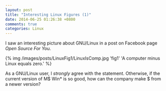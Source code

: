 ```yaml
---
layout: post
title: "Interesting Linux Figures (1)"
date: 2014-06-25 01:26:38 +0800
comments: true
categories: Linux
---
```


I saw an interesting picture about GNU/Linux in a post on Facebook
page *Open Source For You*.

{% img /images/posts/LinuxFig1/LinuxIsComp.jpg 'fig1' 'A computer minus Linux equals zero.' %}

As a GNU/Linux user, I *strongly* agree with the statement.
Otherwise, if the current version of M\$ Win\* is so good, how can the
company make \$ from a newer version?
